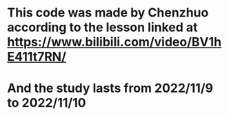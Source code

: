 # This code was made by Chenzhuo according to the lesson linked at https://www.bilibili.com/video/BV1hE411t7RN/
# And the study lasts from 2022/11/9 to 2022/11/10
